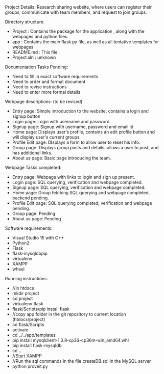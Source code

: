 Project Details:
Research sharing website, where users can register their groups, communicate with team members, and request to join groups.

Directory structure:
* Project : Contains the package for the application , along with the webpages and python files. 
* app : Contains the main flask py file, as well as all tentative templates for webpages
* README.md : This file
* Project.sln : unknown

Documentation Tasks Pending:
* Need to fill in exact software requirements
* Need to order and format document
* Need to revise instructions
* Need to enter more formal details

Webpage descriptions: (to be revised)
* Entry page: Simple introduction to the website, contains a login and signup button
* Login page: Login with username and password.
* Signup page: Signup with username, password and email id.
* Home page: Displays user's profile, contains an edit profile button and will display user's current groups.
* Profile Edit page: DIsplays a form to allow user to reset his info.
* Group page: Displays group posts and details, allows a user to post, and has additional links.
* About us page: Basic page introducing the team.

Webpage Tasks completed:
* Entry page: Webpage with links to login and sign up present.
* Login page: SQL querying, verification and webpage completed.
* Signup page: SQL querying, verification and webpage completed.
* Home page: Group fetching SQL querying and webpage completed, backend pending.
* Profile Edit page: SQL querying completed, verification and webpage pending.
* Group page: Pending
* About us page: Pending

Software requirements:
* Visual Studio 15 with C++
* Python2
* Flask
* flask-mysqldbpip
* virtualenv
* XAMPP
* wheel

Running instructions:
* //in htdocs
* mkdir project
* cd project
* virtualenv flask
* flask/Scripts/pip install flask
* //copy app folder in the git repository to current location (htdocs/project)
* cd flask/Scripts
* activate
* cd ../../app/templates
* pip install mysqlclient-1.3.8-cp36-cp36m-win_amd64.whl
* pip install flask-mysqldb
* cd ..
* //Start XAMPP
* //Run the sql commands in the file createDB.sql in the MySQL server
* python proveit.py

